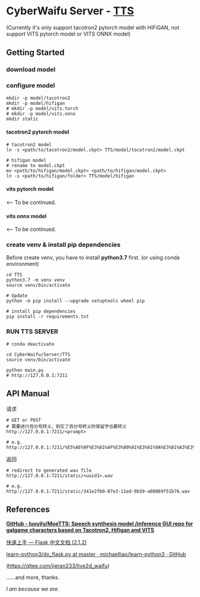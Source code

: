 # CyberWaifu Server - <u>TTS</u>

(Currently it's only support tacotron2 pytorch model with HiFiGAN, not support VITS pytorch model or VITS ONNX model)

## Getting Started

### download model

### configure model

```shell
mkdir -p model/tacotron2
mkdir -p model/hifigan
# mkdir -p model/vits.torch
# mkdir -p model/vits.onnx
mkdir static
```

#### tacotron2 pytorch model

```shell
# tacotron2 model
ln -s <path/to/tacotron2/model.ckpt> TTS/model/tacotron2/model.ckpt

# hifigan model
# rename to model.ckpt
mv <path/to/hifigan/model.ckpt> <path/to/hifigan/model.ckpt>
ln -s <path/to/hifigan/folder> TTS/model/hifigan
```

#### vits pytorch model

<-- To be continued.

#### vits onnx model

<-- To be continued.

### create venv & install pip dependencies

Before create venv, you have to install **python3.7** first. (or using conda environment)

```shell
cd TTS
python3.7 -m venv venv
source venv/bin/activate

# Update
python -m pip install --upgrade setuptools wheel pip

# install pip dependencies
pip install -r requirements.txt
```

### RUN TTS SERVER

```shell
# conda deactivate

cd CyberWaifu/Server/TTS
source venv/bin/activate

python main.py
# http://127.0.0.1:7211
```

## API Manual

请求

```
# GET or POST
# 需要进行百分号转义，别忘了百分号转义的保留字也要转义
http://127.0.0.1:7211/<prompt>

# e.g.
http://127.0.0.1:7211/%E5%AE%9F%E3%81%AF%E3%80%81%E3%81%9A%E3%81%A3%E3%81%A8%E5%A5%BD%E3%81%8D%E3%81%A0%E3%81%A3%E3%81%9F
```

返回

```
# redirect to generated wav file
http://127.0.0.1:7211/static/<uuid1>.wav

# e.g.
http://127.0.0.1:7211/static/341e2fb0-87e3-11ed-9b59-a08069f51b76.wav
```

## References

**[GitHub - luoyily/MoeTTS: Speech synthesis model /inference GUI repo for galgame characters based on Tacotron2, Hifigan and VITS](https://github.com/luoyily/MoeTTS)**

[快速上手 &#8212; Flask 中文文档 (2.1.2)](https://dormousehole.readthedocs.io/en/2.1.2/quickstart.html)

[learn-python3/do_flask.py at master · michaelliao/learn-python3 · GitHub](https://github.com/michaelliao/learn-python3/blob/master/samples/web/do_flask.py)

(https://gitee.com/jieran233/live2d_waifu)

......and more, thanks.

*I am because we are.*
